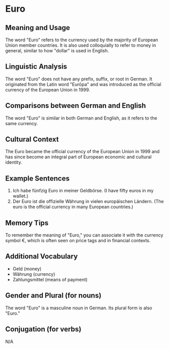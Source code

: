# Euro
## Meaning and Usage
The word "Euro" refers to the currency used by the majority of European Union member countries. It is also used colloquially to refer to money in general, similar to how "dollar" is used in English.

## Linguistic Analysis
The word "Euro" does not have any prefix, suffix, or root in German. It originated from the Latin word "Eurōpa" and was introduced as the official currency of the European Union in 1999.

## Comparisons between German and English
The word "Euro" is similar in both German and English, as it refers to the same currency. 

## Cultural Context
The Euro became the official currency of the European Union in 1999 and has since become an integral part of European economic and cultural identity.

## Example Sentences
1. Ich habe fünfzig Euro in meiner Geldbörse. (I have fifty euros in my wallet.)
2. Der Euro ist die offizielle Währung in vielen europäischen Ländern. (The euro is the official currency in many European countries.)

## Memory Tips
To remember the meaning of "Euro," you can associate it with the currency symbol €, which is often seen on price tags and in financial contexts.

## Additional Vocabulary
- Geld (money)
- Währung (currency)
- Zahlungsmittel (means of payment)

## Gender and Plural (for nouns)
The word "Euro" is a masculine noun in German. Its plural form is also "Euro."

## Conjugation (for verbs)
N/A
